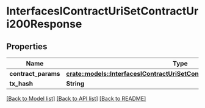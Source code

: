 # InterfacesIContractUriSetContractUri200Response

## Properties

Name | Type | Description | Notes
------------ | ------------- | ------------- | -------------
**contract_params** | [**crate::models::InterfacesIContractUriSetContractUriRequestContractParams**](interfaces_IContractURI_setContractURI_request_contractParams.md) |  | 
**tx_hash** | **String** |  | 

[[Back to Model list]](../README.md#documentation-for-models) [[Back to API list]](../README.md#documentation-for-api-endpoints) [[Back to README]](../README.md)


